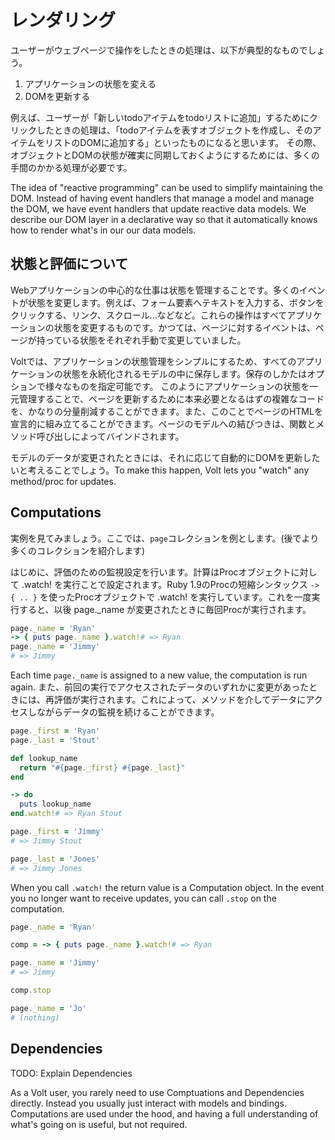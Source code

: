 # レンダリング

ユーザーがウェブページで操作をしたときの処理は、以下が典型的なものでしょう。

1. アプリケーションの状態を変える
2. DOMを更新する

例えば、ユーザーが「新しいtodoアイテムをtodoリストに追加」するためにクリックしたときの処理は、「todoアイテムを表すオブジェクトを作成し、そのアイテムをリストのDOMに追加する」といったものになると思います。  その際、オブジェクトとDOMの状態が確実に同期しておくようにするためには、多くの手間のかかる処理が必要です。

The idea of "reactive programming" can be used to simplify maintaining the DOM.  Instead of having event handlers that manage a model and manage the DOM, we have event handlers that update reactive data models.  We describe our DOM layer in a declarative way so that it automatically knows how to render what's in our our data models.

## 状態と評価について

Webアプリケーションの中心的な仕事は状態を管理することです。多くのイベントが状態を変更します。例えば、フォーム要素へテキストを入力する、ボタンをクリックする、リンク、スクロール...などなど。これらの操作はすべてアプリケーションの状態を変更するものです。かつては、ページに対するイベントは、ページが持っている状態をそれぞれ手動で変更していました。

Voltでは、アプリケーションの状態管理をシンプルにするため、すべてのアプリケーションの状態を永続化されるモデルの中に保存します。保存のしかたはオプションで様々なものを指定可能です。
このようにアプリケーションの状態を一元管理することで、ページを更新するために本来必要となるはずの複雑なコードを、かなりの分量削減することができます。また、このことでページのHTMLを宣言的に組み立てることができます。ページのモデルへの結びつきは、関数とメソッド呼び出しによってバインドされます。

モデルのデータが変更されたときには、それに応じて自動的にDOMを更新したいと考えることでしょう。To make this happen, Volt lets you "watch" any method/proc for updates.

## Computations

実例を見てみましょう。ここでは、```page```コレクションを例とします。(後でより多くのコレクションを紹介します)

はじめに、評価のための監視設定を行います。計算はProcオブジェクトに対して .watch! を実行ことで設定されます。Ruby 1.9のProcの短縮シンタックス ```-> { .. }``` を使ったProcオブジェクトで .watch! を実行しています。これを一度実行すると、以後 page._name が変更されたときに毎回Procが実行されます。
```ruby
page._name = 'Ryan'
-> { puts page._name }.watch!# => Ryan
page._name = 'Jimmy'
# => Jimmy
```

Each time ```page._name``` is assigned to a new value, the computation is run again.  また、前回の実行でアクセスされたデータのいずれかに変更があったときには、再評価が実行されます。これによって、メソッドを介してデータにアクセスしながらデータの監視を続けることができます。

```ruby
page._first = 'Ryan'
page._last = 'Stout'

def lookup_name
  return "#{page._first} #{page._last}"
end

-> do
  puts lookup_name
end.watch!# => Ryan Stout

page._first = 'Jimmy'
# => Jimmy Stout

page._last = 'Jones'
# => Jimmy Jones
```

When you call ```.watch!``` the return value is a Computation object.  In the event you no longer want to receive updates, you can call ```.stop``` on the computation.

```ruby
page._name = 'Ryan'

comp = -> { puts page._name }.watch!# => Ryan

page._name = 'Jimmy'
# => Jimmy

comp.stop

page._name = 'Jo'
# (nothing)
```

## Dependencies

TODO: Explain Dependencies

As a Volt user, you rarely need to use Comptuations and Dependencies directly.  Instead you usually just interact with models and bindings.  Computations are used under the hood, and having a full understanding of what's going on is useful, but not required.
